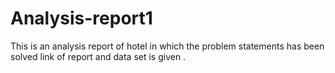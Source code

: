 # Analysis-report1
This is an analysis report of hotel in which the problem statements has been solved link of report and data set is given .

